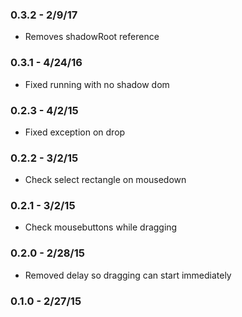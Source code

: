 ### 0.3.2 - 2/9/17
- Removes shadowRoot reference

### 0.3.1 - 4/24/16
- Fixed running with no shadow dom

### 0.2.3 - 4/2/15
- Fixed exception on drop

### 0.2.2 - 3/2/15

- Check select rectangle on mousedown

### 0.2.1 - 3/2/15

- Check mousebuttons while dragging

### 0.2.0 - 2/28/15

- Removed delay so dragging can start immediately

### 0.1.0 - 2/27/15
